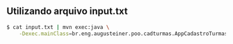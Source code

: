 
Utilizando arquivo input.txt
----------------------------

```bash
$ cat input.txt | mvn exec:java \
    -Dexec.mainClass=br.eng.augusteiner.poo.cadturmas.AppCadastroTurmas
```
